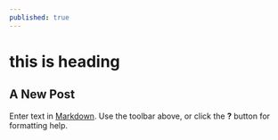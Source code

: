 ```yaml
---
published: true
---
```

# this is heading
## A New Post

Enter text in [Markdown](http://daringfireball.net/projects/markdown/). Use the toolbar above, or click the **?** button for formatting help.
